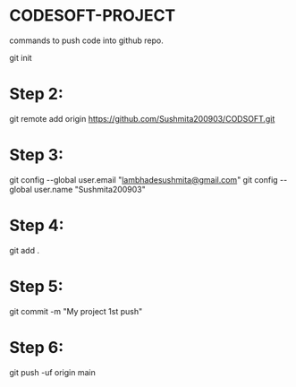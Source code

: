 # CODESOFT-PROJECT


commands to push code into github repo.




git init

# Step 2:
git remote add origin https://github.com/Sushmita200903/CODSOFT.git

# Step 3:
git config --global user.email "lambhadesushmita@gmail.com"
git config --global user.name "Sushmita200903"

# Step 4: 
git add .

# Step 5: 
git commit -m "My project 1st push"

# Step 6: 
git push -uf origin main
